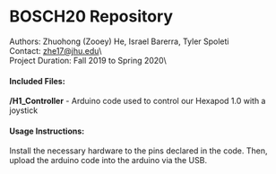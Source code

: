 # BOSCH20 Repository
Authors: Zhuohong (Zooey) He, Israel Barerra, Tyler Spoleti\
Contact: zhe17@jhu.edu\                  
Project Duration: Fall 2019 to Spring 2020\

#### Included Files:
**/H1_Controller** - Arduino code used to control our Hexapod 1.0 with a joystick

#### Usage Instructions:
Install the necessary hardware to the pins declared in the code. Then, upload
the arduino code into the arduino via the USB.
